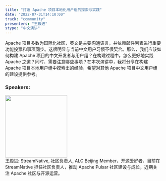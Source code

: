 ```yaml
---
title: "打造 Apache 项目本地化用户组的探索与实践"
date: "2022-07-31T14:10:00"
track: "community"
presenters: "王殿进"
stype: "中文演讲"
---
```

Apache 项目多数为国际化社区，英文是主要沟通语言，并依赖邮件列表进行重要功能投票和事项同步。这很明显与当前中文用户习惯不很契合。那么，我们应该如何构建 Apache 项目的中文开发者与用户组？在构建过程中，怎么更好地实践 Apache 之道？同时，需要注意哪些事项？在本次演讲中，我将分享在构建 Apache 项目本地用户组中摸索出的经验，希望对其他 Apache 项目中文用户组的建设提供参考。
 ### Speakers: 
 <img src="images/speaker/1113.png" width="200" /><br>王殿进: StreamNative, 社区负责人, ALC Beijing Member，开源爱好者，目前在 StreamNative 担任社区负责人，推动 Apache Pulsar 社区建设与成长，近期关注 Apache 社区与开源运营。

 